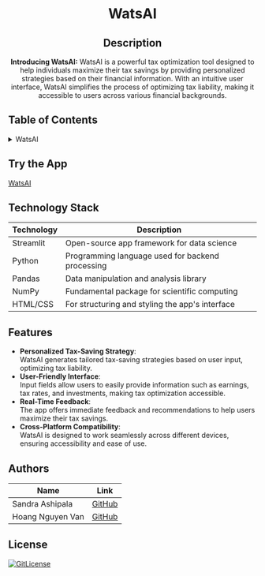 <!-- PROJECT TITLE -->
<h1 align="center">WatsAI</h1>
<div id="header" align="center">
</div>
<h2 align="center">
 Description
</h2>
<p align="center"><strong>Introducing WatsAI:</strong>
   WatsAI is a powerful tax optimization tool designed to help individuals maximize their tax savings by providing personalized strategies based on their financial information. With an intuitive user interface, WatsAI simplifies the process of optimizing tax liability, making it accessible to users across various financial backgrounds.</p>

## Table of Contents

<details>
<summary>WatsAI</summary>

- [Application Description](#application-description)
- [Table of Contents](#table-of-contents)
- [Try the App](#try-the-app)
- [Technology Stack](#technology-stack)
- [Features](#features)
- [Authors](#authors)
- [License](#license)

</details>

## Try the App

[WatsAI](https://aitaxoptimizer.streamlit.app/)

## Technology Stack

| Technology   | Description                                      |
| ------------ | ------------------------------------------------ |
| Streamlit    | Open-source app framework for data science       |
| Python       | Programming language used for backend processing |
| Pandas       | Data manipulation and analysis library           |
| NumPy        | Fundamental package for scientific computing     |
| HTML/CSS     | For structuring and styling the app's interface   |

## Features

- **Personalized Tax-Saving Strategy**:<br> WatsAI generates tailored tax-saving strategies based on user input, optimizing tax liability.
- **User-Friendly Interface**:<br> Input fields allow users to easily provide information such as earnings, tax rates, and investments, making tax optimization accessible.
- **Real-Time Feedback**:<br> The app offers immediate feedback and recommendations to help users maximize their tax savings.
- **Cross-Platform Compatibility**:<br> WatsAI is designed to work seamlessly across different devices, ensuring accessibility and ease of use.

## Authors

| Name               | Link                                      |
| ------------------ | ----------------------------------------- |
| Sandra Ashipala     | [GitHub](https://github.com/sandramsc) |
| Hoang Nguyen Van | [GitHub](https://github.com/hoangnv170752) |

## License

[![GitLicense](https://img.shields.io/badge/License-MIT-lime.svg)](https://github.com/yourusername/WatsAI/blob/main/LICENSE) <!-- Update link with your repo -->

